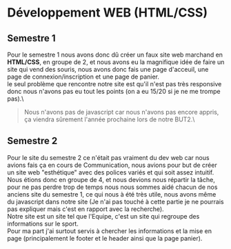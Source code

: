 # Développement WEB (HTML/CSS)

## Semestre 1
Pour le semestre 1 nous avons donc dû créer un faux site web marchand en **HTML/CSS**, en groupe de 2, et nous avons eu la magnifique idée de faire un site qui vend des souris, nous avons donc fais une page d'acceuil, une page de connexion/inscription et une page de panier.\
le seul problème que rencontre notre site est qu'il n'est pas très responsive donc nous n'avons pas eu tout les points (on a eu 15/20 si je ne me trompe pas).\
> Nous n'avons pas de javascript car nous n'avons pas encore appris, ça viendra sûrement l'année prochaine lors de notre BUT2.\ 

## Semestre 2
Pour le site du semestre 2 ce n'était pas vraiment du dev web car nous avions fais ça en cours de Communication, nous avions pour but de créer un site web "esthétique" avec des polices variés et qui soit assez intuitif.\
Nous étions donc en groupe de 4, et nous devions nous répartir la tâche, pour ne pas perdre trop de temps nous nous sommes aidé chacun de nos anciens site du semestre 1, ce qui nous à été très utile, nous avons même du javascript dans notre site (Je n'ai pas touché à cette partie je ne pourrais pas expliquer mais c'est en rapport avec la recherche).\
Notre site est un site tel que l'Equipe, c'est un site qui regroupe des informations sur le sport.\
Pour ma part j'ai surtout servis à chercher les informations et la mise en page (principalement le footer et le header ainsi que la page panier).